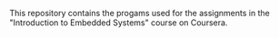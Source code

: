 This repository contains the progams used for the assignments in the "Introduction to Embedded Systems" course on Coursera.
